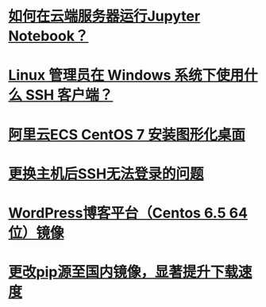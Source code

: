# [如何在云端服务器运行Jupyter Notebook？](https://zhuanlan.zhihu.com/p/20226040)

# [Linux 管理员在 Windows 系统下使用什么 SSH 客户端？](https://www.zhihu.com/question/20308776)

# [阿里云ECS CentOS 7 安装图形化桌面](http://blog.csdn.net/yuanhong55/article/details/74942036)

# [更换主机后SSH无法登录的问题](http://www.cnblogs.com/vdvvdd/p/5334309.html)

# [WordPress博客平台（Centos 6.5 64位）镜像](https://market.aliyun.com/products/53616009/jxsc000046.html?spm=5176.100241.0.0.8EaRd4)

# [更改pip源至国内镜像，显著提升下载速度](http://blog.csdn.net/lambert310/article/details/52412059)
